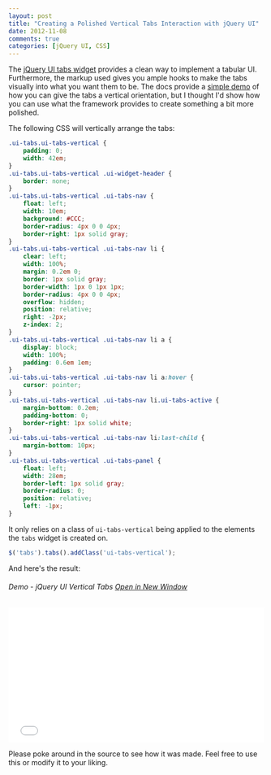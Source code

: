 ```yaml
---
layout: post
title: "Creating a Polished Vertical Tabs Interaction with jQuery UI"
date: 2012-11-08
comments: true
categories: [jQuery UI, CSS]
---
```


The [jQuery UI tabs widget](http://jqueryui.com/tabs/) provides a clean way to implement a tabular UI.  Furthermore, the markup used gives you ample hooks to make the tabs visually into what you want them to be.  The docs provide a [simple demo](http://jqueryui.com/tabs/#vertical) of how you can give the tabs a vertical orientation, but I thought I'd show how you can use what the framework provides to create something a bit more polished.

<!--more-->

The following CSS will vertically arrange the tabs:

``` css
.ui-tabs.ui-tabs-vertical {
    padding: 0;
    width: 42em;
}
.ui-tabs.ui-tabs-vertical .ui-widget-header {
    border: none;
}
.ui-tabs.ui-tabs-vertical .ui-tabs-nav {
    float: left;
    width: 10em;
    background: #CCC;
    border-radius: 4px 0 0 4px;
    border-right: 1px solid gray;
}
.ui-tabs.ui-tabs-vertical .ui-tabs-nav li {
    clear: left;
    width: 100%;
    margin: 0.2em 0;
    border: 1px solid gray;
    border-width: 1px 0 1px 1px;
    border-radius: 4px 0 0 4px;
    overflow: hidden;
    position: relative;
    right: -2px;
    z-index: 2;
}
.ui-tabs.ui-tabs-vertical .ui-tabs-nav li a {
    display: block;
    width: 100%;
    padding: 0.6em 1em;
}
.ui-tabs.ui-tabs-vertical .ui-tabs-nav li a:hover {
    cursor: pointer;
}
.ui-tabs.ui-tabs-vertical .ui-tabs-nav li.ui-tabs-active {
    margin-bottom: 0.2em;
    padding-bottom: 0;
    border-right: 1px solid white;
}
.ui-tabs.ui-tabs-vertical .ui-tabs-nav li:last-child {
    margin-bottom: 10px;
}
.ui-tabs.ui-tabs-vertical .ui-tabs-panel {
    float: left;
    width: 28em;
    border-left: 1px solid gray;
    border-radius: 0;
    position: relative;
    left: -1px;
}
```

It only relies on a class of `ui-tabs-vertical` being applied to the elements the `tabs` widget is created on.

``` javascript
$('tabs').tabs().addClass('ui-tabs-vertical');
```

And here's the result:

<div class="code_example">
	<h6>
		Demo - jQuery UI Vertical Tabs
		<a href="/demos/2012-11-08/verticalTabs.html" target="_blank">Open in New Window</a>
	</h6>
	<iframe style="width: 100%; height: 265px;" frameborder="0" src="/demos/2012-11-08/verticalTabs.html"></iframe>
</div>

Please poke around in the source to see how it was made.  Feel free to use this or modify it to your liking.